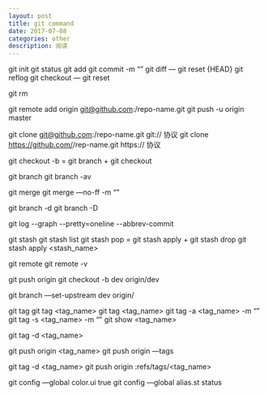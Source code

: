```yaml
---
layout: post
title: git command
date: 2017-07-08
categories: other
description: 阅读
---
```


git init
git status
git add <file>
git commit -m “”
git diff <HEAD> — <file>
git reset {HEAD}
git reflog
git checkout — <file>
git reset <HEAD> <file>

git rm <file>

git remote add origin git@github.com:<path>/repo-name.git
git push -u origin master

git clone git@github.com:<path>/repo-name.git                          git:// 协议
git clone https://github.com/<username>/rep-name.git              https:// 协议

git checkout -b <branch>     =    git branch <branch> +  git checkout <branch>

git branch
git branch -av

git merge <branch>
git merge —no-ff -m “” <branch>

git branch -d <branch>
git branch -D <branch>

git log --graph --pretty=oneline --abbrev-commit

git stash
git stash list
git stash pop       =       git stash apply + git stash drop
git stash apply <stash_name>

git remote
git remote -v

git push origin <branch>
git checkout -b dev origin/dev

git branch —set-upstream dev origin/<branch>

git tag
git tag <tag_name>
git tag <tag_name> <HEAD>
git tag -a <tag_name> -m “” <HEAD>
git tag -s <tag_name> -m “” <HEAD>
git show <tag_name>

git tag -d <tag_name>

git push origin <tag_name>
git push origin —tags

git tag -d <tag_name>
git push origin :refs/tags/<tag_name>

git config —global color.ui true
git config —global alias.st status